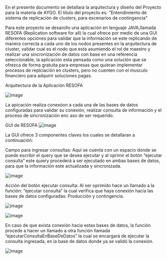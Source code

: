 En el presente documento se detallara la arquitectura y diseño  del Proyecto para la materia de AYGO.
El titulo del proyecto es: "Entendimiento de sistema de replicación de clusters, para escenarios de contingencia"

Para este proyecto se desarollo una aplicación en lenguaje JAVA,llamada RESOFA (Replication software for all) la cual ofrece por medio de una GUI diferentes opciones para validar que la información se este replicando de manera correcta a cada uno de los nodos presentes en la arquitectura de cluster, validar cual es el nodo que esta asumiendo el rol de maestro y realizar una sincronización de datos con base en una referencia seleccionable, la aplicación esta pensada como una solución que se ofrezca de forma gratuita para empresas que quieran implementar procesos de replciación en clusters, pero no cuenten con el musculo financiero para adquirir soluciones pagas.

Arquitectura de la Aplicación RESOFA

![image](https://github.com/user-attachments/assets/c12cb55c-ef7d-4e39-8b9a-7874b15d04b1)

La apicación realiza conexóon a cada una de las bases de datos configuradas para validar su conexión, realizar consulta de información y el proceso de sincronización enc aso de ser requerido.

GUI de RESOFA
![image](https://github.com/user-attachments/assets/72def4da-d071-4fea-b86e-5ac1da973c14)

La GUI ofrece 3 componentes claves los cuales se detallaran a continuación:

Campo para ingresar consultas: Aquí se cuenta con un espacio donde se puede escribir el query que se desea ejecutar y al oprimir el botón “ejecutar consulta” este quiery procederá a ser ejecutado en ambas bases de datos, para que la información este actualizada y sincronizada.

![image](https://github.com/user-attachments/assets/300b8a57-8ad0-461f-b124-442d278cb5f1)

Acción del botón ejecutar consulta: Al ser oprimido hace un llamado a la función: “ejecutar consulta” la cual verifica que haya conexión hacia las bases de datos configuradas: Producción y contingencia.

![image](https://github.com/user-attachments/assets/4c665f31-c40f-4aee-bc41-c4fa9fc3cad7)

![image](https://github.com/user-attachments/assets/a787943f-9d96-495f-9082-80029e472e36)

En caso de que exista conexión hacia estas bases de datos, la función procede a hacer un llamado a otra función llamada “ejecutarConsultaEnBaseDeDatos” la cual se encargará de ejecutar la consulta ingresada, en la base de datos donde ya se validó la conexión.

![image](https://github.com/user-attachments/assets/608aa417-2087-4ebe-a8f1-930c75548c08)



